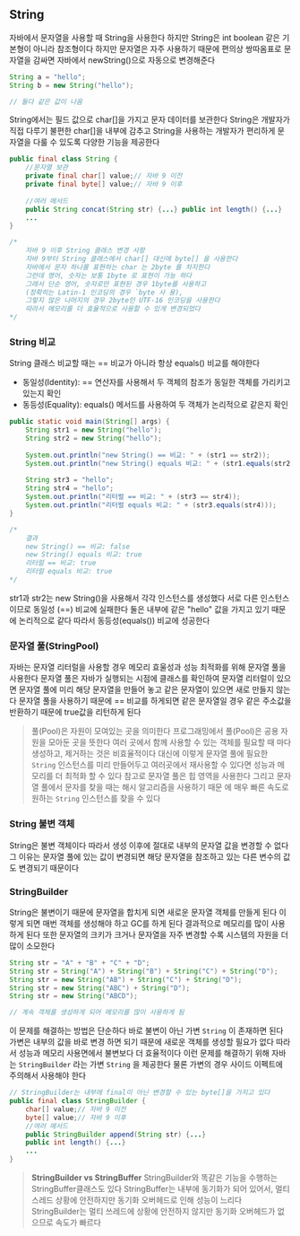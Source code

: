 ## String

자바에서 문자열을 사용할 때 String을 사용한다 하지만 String은 int boolean 같은 기본형이 아니라 참조형이다 하지만 문자열은 자주 사용하기 때문에 편의상 쌍따옴표로 문자열을 감싸면 자바에서 newString()으로 자동으로 변경해준다

```java
String a = "hello";
String b = new String("hello");

// 둘다 같은 값이 나옴
```

String에서는 필드 값으로 char[]을 가지고 문자 데이터를 보관한다
String은 개발자가 직접 다루기 불편한 char[]을 내부에  감추고 String을 사용하는 개발자가 편리하게 문자열을  다룰 수 있도록 다양한 기능을 제공한다

```java
public final class String {
	//문자열 보관
	private final char[] value;// 자바 9 이전 
	private final byte[] value;// 자바 9 이후
	
	//여러 메서드
	public String concat(String str) {...} public int length() {...}
	...
}

/*
	자바 9 이후 String 클래스 변경 사항
	자바 9부터 String 클래스에서 char[] 대신에 byte[] 을 사용한다
	자바에서 문자 하나를 표현하는 char 는 2byte 를 차지한다
	그런데 영어, 숫자는 보통 1byte 로 표현이 가능 하다 
	그래서 단순 영어, 숫자로만 표현된 경우 1byte를 사용하고
	(정확히는 Latin-1 인코딩의 경우 `byte 사 용), 
	그렇지 않은 나머지의 경우 2byte인 UTF-16 인코딩을 사용한다
	따라서 메모리를 더 효율적으로 사용할 수 있게 변경되었다
*/
```

### String 비교

String 클래스 비교할 때는 == 비교가 아니라 항상 equals() 비교를 해야한다

- 동일성(Identity): == 연산자를 사용해서 두 객체의 참조가 동일한 객체를 가리키고 있는지 확인
- 동등성(Equality): equals() 메서드를 사용하여 두 객체가 논리적으로 같은지 확인

```java
public static void main(String[] args) {
	String str1 = new String("hello");
	String str2 = new String("hello");
	
	System.out.println("new String() == 비교: " + (str1 == str2)); 
	System.out.println("new String() equals 비교: " + (str1.equals(str2)));
	
	String str3 = "hello";
	String str4 = "hello";
	System.out.println("리터럴 == 비교: " + (str3 == str4));
	System.out.println("리터럴 equals 비교: " + (str3.equals(str4)));
} 

/*
	결과
	new String() == 비교: false
	new String() equals 비교: true
	리터럴 == 비교: true
	리터럴 equals 비교: true
*/ 
```

str1과 str2는 new String()을 사용해서 각각 인스턴스를 생성했다 서로 다른 인스턴스 이므로 동일성
(==) 비교에 실패한다 둘은 내부에 같은 "hello" 값을 가지고 있기 때문에 논리적으로 같다
 따라서 동등성(equals()) 비교에 성공한다

### 문자열 풀(StringPool)

자바는 문자열 리터럴을 사용할 경우 메모리 효울성과 성능 최적화를 위해 문자열 풀을 사용한다
문자열 풀은 자바가 실행되는 시점에 클래스를 확인하여 문자열 리터럴이 있으면 문자열 풀에 미리 해당 문자열을 만들어 놓고 같은 문자열이 있으면 새로 만들지 않는다
문자열 풀을 사용하기 때문에 == 비교를 하게되면 같은 문자열일 경우 같은 주소값을 반환하기 때문에 true값을 리턴하게 된다

> 풀(Pool)은 자원이 모여있는 곳을 의미한다 프로그래밍에서 풀(Pool)은 공용 자원을 모아둔 곳을 뜻한다 여러 곳에서 함께 사용할 수 있는 객체를 필요할 때 마다 생성하고, 제거하는 것은 비효율적이다 대신에 이렇게 문자열 풀에 필요한 `String` 인스턴스를 미리 만들어두고 여러곳에서 재사용할 수 있다면 성능과 메모리를 더 최적화 할 수 있다 참고로 문자열 풀은 힙 영역을 사용한다 그리고 문자열 풀에서 문자를 찾을 때는 해시 알고리즘을 사용하기 때문 에 매우 빠른 속도로 원하는 `String` 인스턴스를 찾을 수 있다
> 

### String 불변 객체

String은 불변 객체이다 따라서 생성 이후에 절대로 내부의 문자열 값을 변경할 수 없다 그 이유는 문자열 풀에 있는 값이 변경되면 해당 문자열을 참조하고 있는 다른 변수의 값도 변경되기 때문이다 

### StringBuilder

String은 불변이기 때문에 문자열을 합치게 되면 새로운 문자열 객체를 만들게 된다
이렇게 되면 매번 객체를 생성해야 하고 GC를 하게 된다 결과적으로 메모리를 많이 사용하게 된다
또한 문자열의 크키가 크거나 문자열을 자주 변경할 수록 시스템의 자원을 더 많이 소모한다

```java
String str = "A" + "B" + "C" + "D";
String str = String("A") + String("B") + String("C") + String("D");
String str = new String("AB") + String("C") + String("D");
String str = new String("ABC") + String("D");
String str = new String("ABCD"); 

// 계속 객체를 생성하게 되어 메모리를 많이 사용하게 됨
```

이 문제를 해결하는 방법은 단순하다 바로 불변이 아닌 가변 `String` 이 존재하면 된다 가변은 내부의 값을 바로 변경 하면 되기 때문에 새로운 객체를 생성할 필요가 없다 따라서 성능과 메모리 사용면에서 불변보다 더 효율적이다 이런 문제를 해결하기 위해 자바는 `StringBuilder` 라는 가변 `String` 을 제공한다 물론 가변의 경우 사이드 이펙트에 주의해서 사용해야 한다

```java
// StringBuilder는 내부에 final이 아닌 변경할 수 있는 byte[]을 가지고 있다
public final class StringBuilder { 
	char[] value;// 자바 9 이전
	byte[] value;// 자바 9 이후
	//여러 메서드
	public StringBuilder append(String str) {...} 
	public int length() {...}
	...
}
```

> **StringBuilder vs StringBuffer**
StringBuilder와 똑같은 기능을 수행하는 StringBuffer클래스도 있다
StringBuffer는 내부에 동기화가 되어 있어서, 멀티 스레드 상황에 안전하지만 동기화 오버헤드로 인해 성능이 느리다 StringBuilder는 멀티 쓰레드에 상황에 안전하지 않지만 동기화 오버헤드가 없으므로 속도가 빠르다
>
